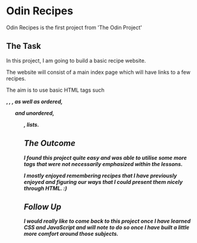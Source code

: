 # Odin Recipes

Odin Recipes is the first project from 'The Odin Project'

## The Task

In this project, I am going to build a basic recipe website.

The website will consist of a main index page which will have links to a few recipes.

The aim is to use basic HTML tags such

<strong>, <em>, <i>, as well as ordered, <ol> and unordered, <ul>, lists.

## The Outcome

I found this project quite easy and was able to utilise some more tags that were not necessarily emphasized within the lessons.

I mostly enjoyed remembering recipes that I have previously enjoyed and figuring our ways that I could present them nicely through HTML. :)

## Follow Up

I would really like to come back to this project once I have learned CSS and JavaScript and will note to do so once I have built a little more comfort around those subjects.
